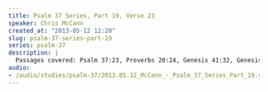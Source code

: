 ```yaml
--- 
title: Psalm 37 Series, Part 19, Verse 23
speaker: Chris McCann
created_at: "2013-05-12 12:20"
slug: psalm-37-series-part-19
series: psalm-37
description: |
  Passages covered: Psalm 37:23, Proverbs 20:24, Genesis 41:32, Genesis 45:5-6, Jeremiah 10:23, Ephesians 2:10, Psalm 27:2, Ecclesiastes 4:9-10, Proverbs 24:16, Micah 7:7-8.
audio: 
- /audio/studies/psalm-37/2013.05.12_McCann_-_Psalm_37_Series_Part_19.yaml
---
```

